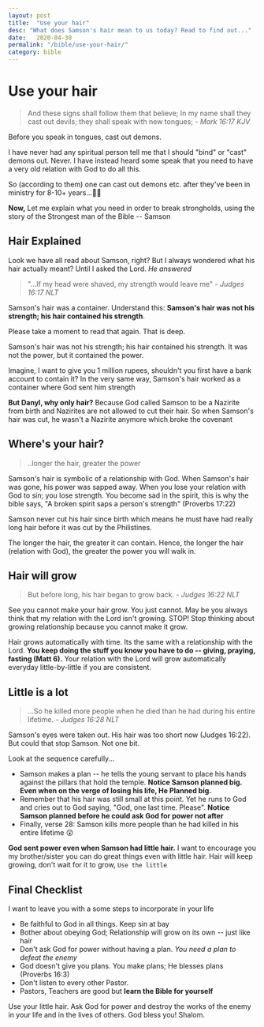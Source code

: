 ```yaml
---
layout: post
title:  "Use your hair"
desc: "What does Samson's hair mean to us today? Read to find out..."
date:   2020-04-30
permalink: "/bible/use-your-hair/"
category: bible
---
```


# Use your hair 

> And these signs shall follow them that believe; In my name shall they cast out devils; they shall speak with new tongues; - *Mark 16:17 KJV*

Before you speak in tongues, cast out demons.

I have never had any spiritual person tell me that I should "bind" or "cast" demons out. Never. I have instead heard some speak that you need to have a very old relation with God to do all this. 

So (according to them) one can cast out demons etc. after they've been in ministry for 8-10+ years...:man_facepalming:

**Now,** Let me explain what you need in order to break strongholds, using the story of the Strongest man of the Bible -- Samson

## Hair Explained

Look we have all read about Samson, right? But I always wondered what his hair actually meant? Until I asked the Lord. *He answered*

> "...If my head were shaved, my strength would leave me" - *Judges 16:17 NLT*

Samson's hair was a container. Understand this: **Samson's hair was not his strength; his hair contained his strength**.

Please take a moment to read that again. That is deep.

Samson's hair was not his strength; his hair contained his strength. It was not the power, but  it contained the power.

Imagine, I want to give you 1 million rupees, shouldn't you first have a bank account to contain it? In the very same way, Samson's hair worked as a container where God sent him strength

**But Danyl, why only hair?** Because God called Samson to be a Nazirite from birth and Nazirites are not allowed to cut their hair. So when Samson's hair was cut, he wasn't a Nazirite anymore which broke the covenant

## Where's your hair?

> ..longer the hair, greater the power

Samson's hair is symbolic of a relationship with God. When Samson's hair was gone, his power was sapped away. When you lose your relation with God to sin; you lose strength. You become sad in the spirit, this is why the bible says, "A broken spirit saps a person's strength" (Proverbs 17:22) 

Samson never cut his hair since birth which means he must have had really long hair before it was cut by the Philistines.

The longer the hair, the greater it can contain. Hence, the longer the hair (relation with God), the greater the power you will walk in.

## Hair will grow

> But before long, his hair began to grow back. - *Judges 16:22 NLT*	

See you cannot make your hair grow. You just cannot. May be you always think that my relation with the Lord isn't growing. STOP! Stop thinking about growing relationship because you cannot make it grow.

Hair grows automatically with time. Its the same with a relationship with the Lord. **You keep doing the stuff you know you have to do -- giving, praying, fasting (Matt 6).** Your relation with the Lord will grow automatically everyday little-by-little if you are consistent.

## Little is a lot

> ...So he killed more people when he died than he had during his entire lifetime. - *Judges 16:28 NLT*

Samson's eyes were taken out. His hair was too short now (Judges 16:22). But could that stop Samson. Not one bit. 

Look at the sequence carefully...

* Samson makes a plan -- he tells the young servant to place his hands against the pillars that hold the temple. **Notice Samson planned big. Even when on the verge of losing his life, He Planned big.**
* Remember that his hair was still small at this point. Yet he runs to God and cries out to God saying, "God, one last time. Please". **Notice Samson planned before he could ask God for power not after**
* Finally, verse 28: Samson kills more people than he had killed in his entire lifetime :astonished:

**God sent power even when Samson had little hair.** I want to encourage you my brother/sister you can do great things even with little hair. Hair will keep growing, don't wait for it to grow, ```Use the little```

## Final Checklist

I want to leave you with a some steps to incorporate in your life

* Be faithful to God in all things. Keep sin at bay
* Bother about obeying God; Relationship will grow on its own -- just like hair
* Don't ask God for power without having a plan. *You need a plan to defeat the enemy*
* God doesn't give you plans. You make plans; He blesses plans (Proverbs 16:3)
* Don't listen to every other Pastor. 
* Pastors, Teachers are good but **learn the Bible for yourself**

Use your little hair. Ask God for power and destroy the works of the enemy in your life and in the lives of others. God bless you! Shalom.






